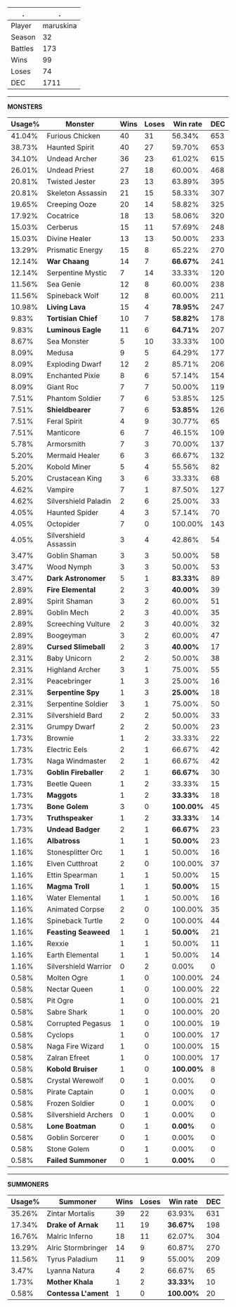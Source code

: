 .|.
|-|-
Player|maruskina
Season|32
Battles|173
Wins|99
Loses|74
DEC|1711

---
**MONSTERS**

Usage%|Monster|Wins|Loses|Win rate|DEC|
-|-|-|-|-|-|
41.04%|Furious Chicken|40|31|56.34%|653|
38.73%|Haunted Spirit|40|27|59.70%|653|
34.10%|Undead Archer|36|23|61.02%|615|
26.01%|Undead Priest|27|18|60.00%|468|
20.81%|Twisted Jester|23|13|63.89%|395|
20.81%|Skeleton Assassin|21|15|58.33%|307|
19.65%|Creeping Ooze|20|14|58.82%|325|
17.92%|Cocatrice|18|13|58.06%|320|
15.03%|Cerberus|15|11|57.69%|248|
15.03%|Divine Healer|13|13|50.00%|233|
13.29%|Prismatic Energy|15|8|65.22%|270|
12.14%|**War Chaang**|14|7|**66.67%**|241|
12.14%|Serpentine Mystic|7|14|33.33%|120|
11.56%|Sea Genie|12|8|60.00%|238|
11.56%|Spineback Wolf|12|8|60.00%|211|
10.98%|**Living Lava**|15|4|**78.95%**|247|
9.83%|**Tortisian Chief**|10|7|**58.82%**|178|
9.83%|**Luminous Eagle**|11|6|**64.71%**|207|
8.67%|Sea Monster|5|10|33.33%|100|
8.09%|Medusa|9|5|64.29%|177|
8.09%|Exploding Dwarf|12|2|85.71%|206|
8.09%|Enchanted Pixie|8|6|57.14%|154|
8.09%|Giant Roc|7|7|50.00%|119|
7.51%|Phantom Soldier|7|6|53.85%|125|
7.51%|**Shieldbearer**|7|6|**53.85%**|126|
7.51%|Feral Spirit|4|9|30.77%|65|
7.51%|Manticore|6|7|46.15%|109|
5.78%|Armorsmith|7|3|70.00%|137|
5.20%|Mermaid Healer|6|3|66.67%|132|
5.20%|Kobold Miner|5|4|55.56%|82|
5.20%|Crustacean King|3|6|33.33%|68|
4.62%|Vampire|7|1|87.50%|127|
4.62%|Silvershield Paladin|2|6|25.00%|33|
4.05%|Haunted Spider|4|3|57.14%|70|
4.05%|Octopider|7|0|100.00%|143|
4.05%|Silvershield Assassin|3|4|42.86%|54|
3.47%|Goblin Shaman|3|3|50.00%|58|
3.47%|Wood Nymph|3|3|50.00%|53|
3.47%|**Dark Astronomer**|5|1|**83.33%**|89|
2.89%|**Fire Elemental**|2|3|**40.00%**|39|
2.89%|Spirit Shaman|3|2|60.00%|51|
2.89%|Goblin Mech|2|3|40.00%|35|
2.89%|Screeching Vulture|2|3|40.00%|32|
2.89%|Boogeyman|3|2|60.00%|47|
2.89%|**Cursed Slimeball**|2|3|**40.00%**|17|
2.31%|Baby Unicorn|2|2|50.00%|38|
2.31%|Highland Archer|3|1|75.00%|55|
2.31%|Peacebringer|1|3|25.00%|16|
2.31%|**Serpentine Spy**|1|3|**25.00%**|18|
2.31%|Serpentine Soldier|3|1|75.00%|50|
2.31%|Silvershield Bard|2|2|50.00%|33|
2.31%|Grumpy Dwarf|2|2|50.00%|23|
1.73%|Brownie|1|2|33.33%|22|
1.73%|Electric Eels|2|1|66.67%|42|
1.73%|Naga Windmaster|2|1|66.67%|42|
1.73%|**Goblin Fireballer**|2|1|**66.67%**|30|
1.73%|Beetle Queen|1|2|33.33%|15|
1.73%|**Maggots**|1|2|**33.33%**|18|
1.73%|**Bone Golem**|3|0|**100.00%**|45|
1.73%|**Truthspeaker**|1|2|**33.33%**|14|
1.73%|**Undead Badger**|2|1|**66.67%**|23|
1.16%|**Albatross**|1|1|**50.00%**|23|
1.16%|Stonesplitter Orc|1|1|50.00%|16|
1.16%|Elven Cutthroat|2|0|100.00%|37|
1.16%|Ettin Spearman|1|1|50.00%|15|
1.16%|**Magma Troll**|1|1|**50.00%**|15|
1.16%|Water Elemental|1|1|50.00%|16|
1.16%|Animated Corpse|2|0|100.00%|35|
1.16%|Spineback Turtle|2|0|100.00%|44|
1.16%|**Feasting Seaweed**|1|1|**50.00%**|21|
1.16%|Rexxie|1|1|50.00%|11|
1.16%|Earth Elemental|1|1|50.00%|14|
1.16%|Silvershield Warrior|0|2|0.00%|0|
0.58%|Molten Ogre|1|0|100.00%|24|
0.58%|Nectar Queen|1|0|100.00%|22|
0.58%|Pit Ogre|1|0|100.00%|21|
0.58%|Sabre Shark|1|0|100.00%|20|
0.58%|Corrupted Pegasus|1|0|100.00%|19|
0.58%|Cyclops|1|0|100.00%|17|
0.58%|Naga Fire Wizard|1|0|100.00%|15|
0.58%|Zalran Efreet|1|0|100.00%|17|
0.58%|**Kobold Bruiser**|1|0|**100.00%**|8|
0.58%|Crystal Werewolf|0|1|0.00%|0|
0.58%|Pirate Captain|0|1|0.00%|0|
0.58%|Frozen Soldier|0|1|0.00%|0|
0.58%|Silvershield Archers|0|1|0.00%|0|
0.58%|**Lone Boatman**|0|1|**0.00%**|0|
0.58%|Goblin Sorcerer|0|1|0.00%|0|
0.58%|Stone Golem|0|1|0.00%|0|
0.58%|**Failed Summoner**|0|1|**0.00%**|0|

---
**SUMMONERS**

Usage%|Summoner|Wins|Loses|Win rate|DEC|
-|-|-|-|-|-|
35.26%|Zintar Mortalis|39|22|63.93%|631|
17.34%|**Drake of Arnak**|11|19|**36.67%**|198|
16.76%|Malric Inferno|18|11|62.07%|304|
13.29%|Alric Stormbringer|14|9|60.87%|270|
11.56%|Tyrus Paladium|11|9|55.00%|209|
3.47%|Lyanna Natura|4|2|66.67%|65|
1.73%|**Mother Khala**|1|2|**33.33%**|10|
0.58%|**Contessa L'ament**|1|0|**100.00%**|20|
